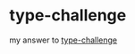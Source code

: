 # type-challenge

my answer to [type-challenge](https://github.com/type-challenges/type-challenges)
